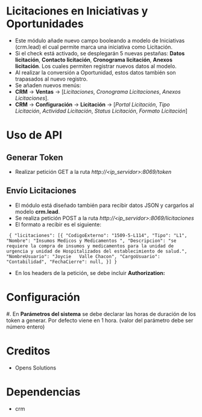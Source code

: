 # Licitaciones en Iniciativas y Oportunidades


* Este módulo añade nuevo campo booleando a modelo de Iniciativas (crm.lead) el cual permite marca una iniciativa como Licitación.
* Si el check está activado, se desplegarán 5 nuevas pestañas: **Datos licitación**, **Contacto licitación**, **Cronograma licitación**, **Anexos licitación**. Los cuales permiten registrar nuevos datos al modelo.
* Al realizar la conversión a Oportunidad, estos datos también son trapasados al nuevo registro.
* Se añaden nuevos menús:
* **CRM** -> **Ventas** -> [*Licitaciones*, *Cronograma Licitaciones*, *Anexos Licitaciones*].
* **CRM** -> **Configuración** -> **Licitación** -> [*Portal Licitación*, *Tipo Licitación*, *Actividad Licitación*, *Status Licitación*, *Formato Licitación*]

# Uso de API

## Generar Token

* Realizar petición GET a la ruta *http://<ip_servidor>:8069/token*

## Envío Licitaciones

* El módulo está diseñado también para recibir datos JSON y cargarlos al modelo **crm.lead**.
* Se realiza petición POST a la ruta *http://<ip_servidor>:8069/licitaciones*
* El formato a recibir es el siguiente:

`` 
{
  "licitaciones": [{
    "CodigoExterno": "1509-5-L114",
    "Tipo": "L1",
    "Nombre": "Insumos Medicos y Medicamentos ",
    "Descripcion": "se requiere la compra de insumos y medicamentos para la unidad de urgencia y unidad de Hospitalizados del establecimiento de salud.",
    "NombreUsuario": "Joycie   Valle Chacon",
    "CargoUsuario": "Contabilidad",
    "FechaCierre": null,
  }]
}
``

* En los headers de la petición, se debe incluir **Authorization: <token>**

# Configuración

#. En **Parámetros del sistema** se debe declarar las horas de duración de los token a generar. Por defecto viene en 1 hora. (valor del parámetro debe ser número entero)


# Creditos

* Opens Solutions

# Dependencias

* crm